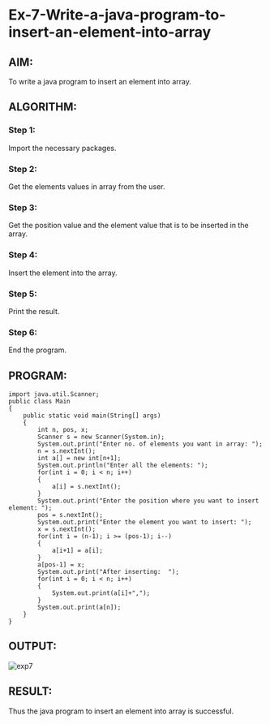 # Ex-7-Write-a-java-program-to-insert-an-element-into-array

## AIM:
To write a java program to insert an element into array.

## ALGORITHM: 
### Step 1:
Import the necessary packages.
### Step 2: 
Get the elements values in array from the user.
### Step 3: 
Get the position value and the element value that is to be inserted in the array.
### Step 4: 
Insert the element into the array.
### Step 5:  
Print the result.
### Step 6: 
End the program.
## PROGRAM:

~~~
import java.util.Scanner;
public class Main
{
    public static void main(String[] args)
    {
        int n, pos, x;
        Scanner s = new Scanner(System.in);
        System.out.print("Enter no. of elements you want in array: ");
        n = s.nextInt();
        int a[] = new int[n+1];
        System.out.println("Enter all the elements: ");
        for(int i = 0; i < n; i++)
        {
            a[i] = s.nextInt();
        }
        System.out.print("Enter the position where you want to insert element: ");
        pos = s.nextInt();
        System.out.print("Enter the element you want to insert: ");
        x = s.nextInt();
        for(int i = (n-1); i >= (pos-1); i--)
        {
            a[i+1] = a[i];
        }
        a[pos-1] = x;
        System.out.print("After inserting:  ");
        for(int i = 0; i < n; i++)
        {
            System.out.print(a[i]+",");
        }
        System.out.print(a[n]);
    }
}

~~~

## OUTPUT:

![exp7](https://github.com/abdulwasih2003/Ex-7-Write-a-java-program-to-insert-an-element-into-array/assets/91781810/48c6d415-7641-466e-849e-ecd160db67e0)

## RESULT:
Thus the java program to insert an element into array is successful.



